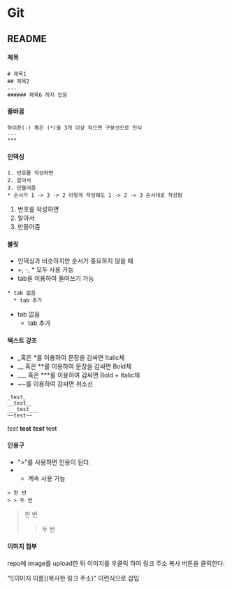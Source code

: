 # Git

## README

#### 제목

```
# 제목1
## 제목2
...
###### 제목6 까지 있음
```

#### 줄바꿈

```
하이픈(-) 혹은 (*)을 3개 이상 적으면 구분선으로 인식
---
***
```

#### 인덱싱

```
1. 번호를 작성하면
2. 알아서
3. 만들어줌
* 순서가 1 -> 3 -> 2 이렇게 작성해도 1 -> 2 -> 3 순서대로 작성됨
```
1. 번호를 작성하면
2. 알아서
3. 만들어줌

#### 불릿

* 인덱싱과 비슷하지만 순서가 중요하지 않을 때
* +, -, * 모두 사용 가능
* tab을 이용하여 들여쓰기 가능

```
* tab 없음
  * tab 추가
```
* tab 없음
  * tab 추가

#### 텍스트 강조

* _혹은 *를 이용하여 문장을 감싸면 Italic체
* __ 혹은 **를 이용하여 문장을 감싸면 Bold체
* ___ 혹은 ***를 이용하여 감싸면 Bold + Italic체
* ~~를 이용하여 감싸면 취소선

```
_test_
__test__
___test___
~~test~~
```

_test_
__test__
___test___
~~test~~

#### 인용구

* ">"를 사용하면 인용이 된다.
* * 계속 사용 가능

```
> 한 번
> > 두 번
```

> 한 번
> > 두 번

#### 이미지 첨부

repo에 image를 upload한 뒤 이미지를 우클릭 하여 링크 주소 복사 버튼을 클릭한다.

"![이미지 이름](복사한 링크 주소)" 이런식으로 삽입

```

```

